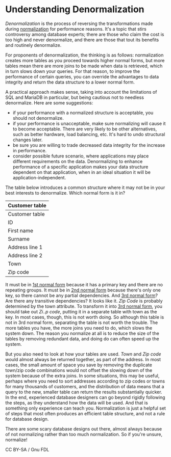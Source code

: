 
# Understanding Denormalization

*Denormalization* is the process of reversing the transformations made during [normalization](README.md) for performance reasons. It's a topic that stirs controversy among database experts; there are those who claim the cost is too high and never denormalize, and there are those that tout its benefits and routinely denormalize.


For proponents of denormalization, the thinking is as follows: normalization creates more tables as you proceed towards higher normal forms, but more tables mean there are more joins to be made when data is retrieved, which in turn slows down your queries. For that reason, to improve the performance of certain queries, you can override the advantages to data integrity and return the data structure to a lower normal form.


A practical approach makes sense, taking into account the limitations of SQL and MariaDB in particular, but being cautious not to needless denormalize. Here are some suggestions:


* if your performance with a normalized structure is acceptable, you should not denormalize.
* if your performance is unacceptable, make sure normalizing will cause it to become acceptable. There are very likely to be other alternatives, such as better hardware, load balancing, etc. It's hard to undo structural changes later.
* be sure you are willing to trade decreased data integrity for the increase in performance.
* consider possible future scenario, where applications may place different requirements on the data. Denormalizing to enhance performance of a specific application makes your data structure dependent on that application, when in an ideal situation it will be application-independent.


The table below introduces a common structure where it may not be in your best interests to denormalize. Which normal form is it in?



| Customer table |
| --- |
| Customer table |
| ID |
| First name |
| Surname |
| Address line 1 |
| Address line 2 |
| Town |
| Zip code |



It must be in [1st normal form](database-normalization-1st-normal-form.md) because it has a primary key and there are no repeating groups. It must be in [2nd normal form](database-normalization-2nd-normal-form.md) because there's only one key, so there cannot be any partial dependencies. And [3rd normal form](database-normalization-3rd-normal-form.md)? Are there any transitive dependencies? It looks like it. *Zip Code* is probably determined by the town attribute. To transform it into [3rd normal form](database-normalization-3rd-normal-form.md), you should take out *Zi..p code*, putting it in a separate table with town as the key. In most cases, though, this is not worth doing. So although this table is not in 3rd normal form, separating the table is not worth the trouble. The more tables you have, the more joins you need to do, which slows the system down. The reason you normalize at all is to reduce the size of the tables by removing redundant data, and doing do can often speed up the system.


But you also need to look at how your tables are used. *Town* and *Zip code* would almost always be returned together, as part of the address. In most cases, the small amount of space you save by removing the duplicate town/zip code combinations would not offset the slowing down of the system because of the extra joins. In some situations, this may be useful, perhaps where you need to sort addresses according to zip codes or towns for many thousands of customers, and the distribution of data means that a query to the new, smaller table can return the results substantially quicker. In the end, experienced database designers can go beyond rigidly following the steps, as they understand how the data will be used. And that is something only experience can teach you. Normalization is just a helpful set of steps that most often produces an efficient table structure, and not a rule for database design.


There are some scary database designs out there, almost always because of not normalizing rather than too much normalization. So if you're unsure, normalize!



CC BY-SA / Gnu FDL


